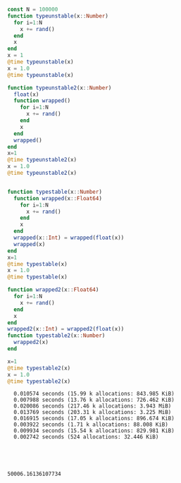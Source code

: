 

```julia
const N = 100000
function typeunstable(x::Number)
  for i=1:N
    x += rand()
  end
  x
end
x = 1
@time typeunstable(x)
x = 1.0
@time typeunstable(x)

function typeunstable2(x::Number)
  float(x)
  function wrapped()
    for i=1:N
      x += rand()
    end
    x
  end
  wrapped()
end
x=1
@time typeunstable2(x)
x = 1.0
@time typeunstable2(x)


function typestable(x::Number)
  function wrapped(x::Float64)
    for i=1:N
      x += rand()
    end
    x
  end
  wrapped(x::Int) = wrapped(float(x))
  wrapped(x)
end
x=1
@time typestable(x)
x = 1.0
@time typestable(x)

function wrapped2(x::Float64)
  for i=1:N
    x += rand()
  end
  x
end
wrapped2(x::Int) = wrapped2(float(x))
function typestable2(x::Number)
  wrapped2(x)
end

x=1
@time typestable2(x)
x = 1.0
@time typestable2(x)
```

      0.010574 seconds (15.99 k allocations: 843.985 KiB)
      0.007988 seconds (13.76 k allocations: 726.462 KiB)
      0.020086 seconds (217.46 k allocations: 3.943 MiB)
      0.013769 seconds (203.31 k allocations: 3.225 MiB)
      0.016915 seconds (17.05 k allocations: 896.674 KiB)
      0.003922 seconds (1.71 k allocations: 88.008 KiB)
      0.009934 seconds (15.54 k allocations: 829.981 KiB)
      0.002742 seconds (524 allocations: 32.446 KiB)





    50006.16136107734



